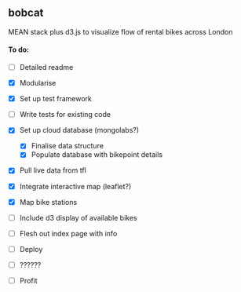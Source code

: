 ## bobcat

MEAN stack plus d3.js to visualize flow of rental bikes across London


#### To do:
- [ ] Detailed readme  
- [x] Modularise  
- [x] Set up test framework  
- [ ] Write tests for existing code  
- [x] Set up cloud database (mongolabs?)  
  - [x] Finalise data structure  
  - [x] Populate database with bikepoint details  
- [x] Pull live data from tfl  
- [x] Integrate interactive map (leaflet?)  
- [x] Map bike stations    
- [ ] Include d3 display of available bikes  
- [ ] Flesh out index page with info  
- [ ] Deploy  
- [ ] ??????  
- [ ] Profit  


